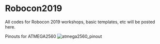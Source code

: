 # Robocon2019
All codes for Robocon 2019 workshops, basic templates, etc will be posted here.

Pinouts for ATMEGA2560
![atmega2560_pinout](https://user-images.githubusercontent.com/37235674/41408868-e29e05e2-6ff1-11e8-8b42-eadd08d95153.png)
